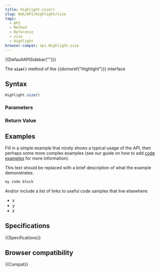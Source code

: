 ```yaml
---
title: Highlight.size()
slug: Web/API/Highlight/size
tags:
  - API
  - Method
  - Reference
  - size
  - Highlight
browser-compat: api.Highlight.size
---
```

{{DefaultAPISidebar("")}}

The **`size()`** method of the {{domxref("Highlight")}} interface 

## Syntax

```js
Highlight.size()
```

### Parameters



### Return Value



## Examples

Fill in a simple example that nicely shows a typical usage of the API, then perhaps some more complex examples (see our guide on how to add [code examples](/en-US/docs/MDN/Contribute/Structures/Code_examples) for more information).

This text should be replaced with a brief description of what the example demonstrates.

```js
my code block
```

And/or include a list of links to useful code samples that live elsewhere:

*   x
*   y
*   z

## Specifications

{{Specifications}}

## Browser compatibility

{{Compat}}

